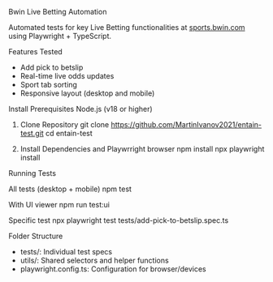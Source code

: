 Bwin Live Betting Automation

Automated tests for key Live Betting functionalities at [sports.bwin.com](https://sports.bwin.com/en/sports/live/betting) using Playwright + TypeScript.

Features Tested

- Add pick to betslip
- Real-time live odds updates
- Sport tab sorting
- Responsive layout (desktop and mobile)

Install Prerequisites Node.js (v18 or higher)

1. Clone Repository
git clone https://github.com/MartinIvanov2021/entain-test.git
cd entain-test

2. Install Dependencies and Playwrright browser
npm install
npx playwright install

Running Tests

All tests (desktop + mobile)
npm test


With UI viewer
npm run test:ui

Specific test
npx playwright test tests/add-pick-to-betslip.spec.ts

Folder Structure

- tests/: Individual test specs
- utils/: Shared selectors and helper functions
- playwright.config.ts: Configuration for browser/devices


